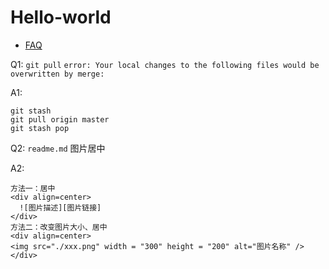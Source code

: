 # Hello-world
- [FAQ](#faq)  

Q1: `git pull` `error: Your local changes to the following files would be overwritten by merge:`  

A1:  
```
git stash
git pull origin master
git stash pop
```

Q2: `readme.md` 图片居中  

A2:  
```
方法一：居中
<div align=center> 
  ![图片描述][图片链接] 
</div>
方法二：改变图片大小、居中
<div align=center> 
<img src="./xxx.png" width = "300" height = "200" alt="图片名称" />
</div>
```


